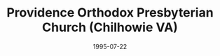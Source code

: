 ---
date: &id001 1995-07-22
end_date: null
location:
  address: 204 N. Church Avenue
  city: Chilhowie
  state: VA
minister:
- end: 1995-07-22
  name: DeLacy Andrews
  start: 1994-01-01
  type: Evangelist
- end: 2002-01-01
  name: DeLacy Andrews
  start: 1995-07-22
  type: Pastor
- end: null
  name: Hank Belfield
  start: 2002-01-01
  type: Pastor
- end: 2008-01-01
  name: John Belden
  start: 2004-01-01
  type: Associate Pastor
ministers:
- DeLacy Andrews
- DeLacy Andrews
- Hank Belfield
- John Belden
name: Providence Orthodox Presbyterian Church
names: null
origination_date: *id001
raw_data: "VIRGINIA    Chilhowie\n\nProvidence Orthodox Presbyterian Church  (July\
  \ 22, 1995\u2013 )\n204 N. Church Avenue\nEvangelist:  DeLacy Andrews, 1994\u2013\
  95\nPastors: DeLacy Andrews, 1995\u20132002\nHank Belfield, 2002\u2013\nAssoc. Pastor:\
  \ John Belden, 2004\u20138"
received_from: null
states:
- VA
status:
  active: true
  end_date: null
  reason: null
  received_from: null
  withdrawal_to: null
title: Providence Orthodox Presbyterian Church (Chilhowie VA)
year_established:
- 1995

---
